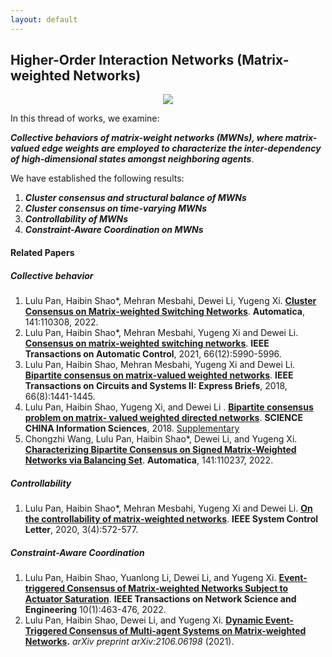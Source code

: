 ```yaml
---
layout: default
---
```


<script src="https://cdnjs.cloudflare.com/ajax/libs/d3/3.4.12/d3.js"></script>
<!-- <script src="{{site.baseurl}}/js/embed-d3.js"></script> -->
## Higher-Order Interaction Networks (Matrix-weighted Networks)



<div align="center"><img src="../../../images/research/MWN/HOI.png" style="zoom:100%;" /></div>

In this thread of works, we examine:

***Collective behaviors of matrix-weight networks (MWNs), where matrix-valued edge weights are employed to characterize the inter-dependency of high-dimensional states amongst neighboring agents***.

We have established the following results:

1. ***Cluster consensus and structural balance of MWNs***
2. ***Cluster consensus on time-varying MWNs***
3. ***Controllability of MWNs***
4. ***Constraint-Aware Coordination on MWNs***

#### Related Papers

##### Collective behavior 

1. Lulu Pan, Haibin Shao*, Mehran Mesbahi, Dewei Li, Yugeng Xi. **[Cluster Consensus on Matrix-weighted Switching Networks](https://doi.org/10.1016/j.automatica.2022.110308)**. **Automatica**, 141:110308, 2022.
2. Lulu Pan, Haibin Shao*, Mehran Mesbahi, Yugeng Xi and Dewei Li. **[Consensus on matrix-weighted switching networks](https://ieeexplore.ieee.org/document/9366828/)**. **IEEE Transactions on Automatic Control**, 2021, 66(12):5990-5996.
3. Lulu Pan, Haibin Shao, Mehran Mesbahi, Yugeng Xi and Dewei Li. **[Bipartite consensus on matrix-valued weighted networks](https://ieeexplore.ieee.org/document/8556038)**. **IEEE Transactions on Circuits and Systems II: Express Briefs**, 2018, 66(8):1441-1445.
4. Lulu Pan, Haibin Shao,  Yugeng Xi, and Dewei Li . **[Bipartite consensus problem on matrix- valued weighted directed networks](http://scis.scichina.com/en/2021/149204.pdf)**. **SCIENCE CHINA Information Sciences**, 2018. [Supplementary](http://scis.scichina.com/en/2021/149204-supplementary.pdf) 
5. Chongzhi Wang, Lulu Pan, Haibin Shao*, Dewei Li, and Yugeng Xi. **[Characterizing Bipartite Consensus on Signed Matrix-Weighted Networks via Balancing Set](https://doi.org/10.1016/j.automatica.2022.110237)**. **Automatica**, 141:110237, 2022. 

##### Controllability

1. Lulu Pan, Haibin Shao*, Mehran Mesbahi, Yugeng Xi and Dewei Li. **[On the controllability of matrix-weighted networks](https://ieeexplore.ieee.org/abstract/document/9036925)**. **IEEE System Control Letter**, 2020, 3(4):572-577.

##### Constraint-Aware Coordination

1. Lulu Pan, Haibin Shao, Yuanlong Li, Dewei Li, and Yugeng Xi. **[Event-triggered Consensus of Matrix-weighted Networks Subject to Actuator Saturation](https://ieeexplore.ieee.org/document/9919791)**. **IEEE Transactions on Network Science and Engineering** 10(1):463-476, 2022. 
2. Lulu Pan, Haibin Shao, Dewei Li, and Yugeng Xi. **[Dynamic Event-Triggered Consensus of Multi-agent Systems on Matrix-weighted Networks](https://arxiv.org/abs/2106.06198).** *arXiv preprint arXiv:2106.06198* (2021).

